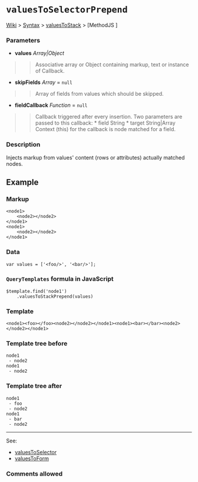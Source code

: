 # `valuesToSelectorPrepend` #
[Wiki](http://code.google.com/p/querytemplates/w/list) > [Syntax](Syntax.md) > [valuesToStack](valuesToStackSyntax.md) > [MethodJS ]
### Parameters ###
  * **values** _Array|Object_
> > Associative array or Object containing markup, text or instance of Callback.
  * **skipFields** _Array_ = `null`
> > Array of fields from values which should be skipped.
  * **fieldCallback** _Function_ = `null`
> > Callback triggered after every insertion. Two parameters are passed to this callback:
      * field String
      * target String|Array
> > Context (this) for the callback is node matched for a field.

### Description ###
Injects markup from values' content (rows or attributes)  actually matched nodes.

## Example ##

### Markup ###
```
<node1>
	<node2></node2>
</node1>
<node1>
	<node2></node2>
</node1>
```

### Data ###
```
var values = ['<foo/>', '<bar/>'];
```

### `QueryTemplates` formula in JavaScript ###
```
$template.find('node1')
	.valuesToStackPrepend(values)
```

### Template ###
```
<node1><foo></foo><node2></node2></node1><node1><bar></bar><node2></node2></node1>
```

### Template tree before ###
```
node1
 - node2
node1
 - node2
```

### Template tree after ###
```
node1
 - foo
 - node2
node1
 - bar
 - node2
```


---

See:
  * [valuesToSelector](valuesToStackMethodJS.md)
  * [valuesToForm](valuesToFormMethodJS.md)

### Comments allowed ###